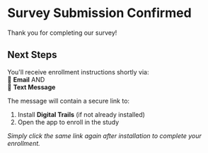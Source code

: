 # Survey Submission Confirmed

Thank you for completing our survey!

## Next Steps

You'll receive enrollment instructions shortly via:  
📧 **Email** AND  
📱 **Text Message**  

The message will contain a secure link to:  
1. Install **Digital Trails** (if not already installed)  
2. Open the app to enroll in the study  

*Simply click the same link again after installation to complete your enrollment.*
